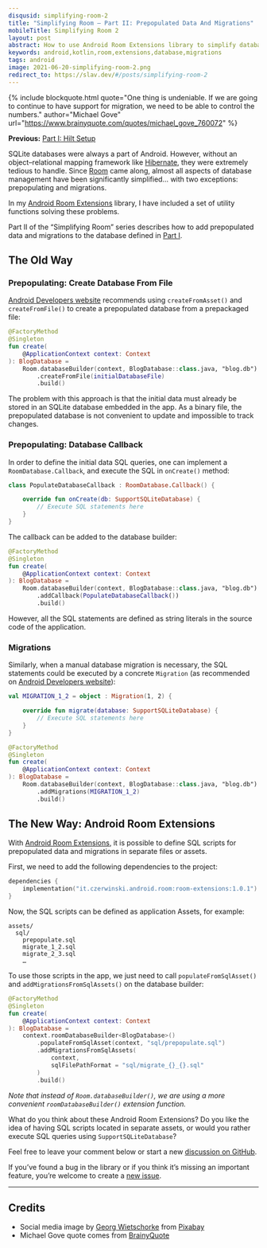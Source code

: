 ```yaml
---
disqusid: simplifying-room-2
title: "Simplifying Room – Part II: Prepopulated Data And Migrations"
mobileTitle: Simplifying Room 2
layout: post
abstract: How to use Android Room Extensions library to simplify database prepopulation and migrations.
keywords: android,kotlin,room,extensions,database,migrations
tags: android
image: 2021-06-20-simplifying-room-2.png
redirect_to: https://slav.dev/#/posts/simplifying-room-2
---
```


{% include blockquote.html
quote="One thing is undeniable. If we are going to continue to have support for migration, we need to be able to control the numbers."
author="Michael Gove"
url="https://www.brainyquote.com/quotes/michael_gove_760072" %}

**Previous:** [Part I: Hilt Setup][simplifying-room-1]

SQLite databases were always a part of Android. However, without an
object–relational mapping framework like [Hibernate][hibernate], they
were extremely tedious to handle. Since [Room][room] came along, almost
all aspects of database management have been significantly simplified…
with two exceptions: prepopulating and migrations.

In my [Android Room Extensions][sczerwinski:android-room] library,
I have included a set of utility functions solving these problems.

Part&nbsp;II of the “Simplifying Room” series describes how to add
prepopulated data and migrations to the database defined in
[Part&nbsp;I][simplifying-room-1].

## The Old Way

### Prepopulating: Create Database From File

[Android Developers website][room:prepopulate] recommends using
`createFromAsset()` and `createFromFile()` to create a prepopulated
database from a prepackaged file:
```kotlin
@FactoryMethod
@Singleton
fun create(
    @ApplicationContext context: Context
): BlogDatabase =
    Room.databaseBuilder(context, BlogDatabase::class.java, "blog.db")
        .createFromFile(initialDatabaseFile)
        .build()
```

The problem with this approach is that the initial data must already be
stored in an SQLite database embedded in the app. As a binary file, the
prepopulated database is not convenient to update and impossible to track
changes.

### Prepopulating: Database Callback

In order to define the initial data SQL queries, one can implement
a `RoomDatabase.Callback`, and execute the SQL in `onCreate()` method:
```kotlin
class PopulateDatabaseCallback : RoomDatabase.Callback() {

    override fun onCreate(db: SupportSQLiteDatabase) {
        // Execute SQL statements here
    }
}
```

The callback can be added to the database builder:
```kotlin
@FactoryMethod
@Singleton
fun create(
    @ApplicationContext context: Context
): BlogDatabase =
    Room.databaseBuilder(context, BlogDatabase::class.java, "blog.db")
        .addCallback(PopulateDatabaseCallback())
        .build()
```

However, all the SQL statements are defined as string literals
in the source code of the application.

### Migrations

Similarly, when a manual database migration is necessary,
the SQL statements could be executed by a concrete `Migration`
(as recommended on [Android Developers website][room:migrate]):

```kotlin
val MIGRATION_1_2 = object : Migration(1, 2) {

    override fun migrate(database: SupportSQLiteDatabase) {
        // Execute SQL statements here
    }
}
```

```kotlin
@FactoryMethod
@Singleton
fun create(
    @ApplicationContext context: Context
): BlogDatabase =
    Room.databaseBuilder(context, BlogDatabase::class.java, "blog.db")
        .addMigrations(MIGRATION_1_2)
        .build()
```

## The New Way: Android Room Extensions

With [Android Room Extensions][sczerwinski:android-room], it is possible
to define SQL scripts for prepopulated data and migrations in separate
files or assets.

First, we need to add the following dependencies to the project:
```kotlin
dependencies {
    implementation("it.czerwinski.android.room:room-extensions:1.0.1")
}
```

Now, the SQL scripts can be defined as application Assets, for example:
```
assets/
  sql/
    prepopulate.sql
    migrate_1_2.sql
    migrate_2_3.sql
    …
```

To use those scripts in the app, we just need to call
`populateFromSqlAsset()` and `addMigrationsFromSqlAssets()`
on the database builder:
```kotlin
@FactoryMethod
@Singleton
fun create(
    @ApplicationContext context: Context
): BlogDatabase =
    context.roomDatabaseBuilder<BlogDatabase>()
        .populateFromSqlAsset(context, "sql/prepopulate.sql")
        .addMigrationsFromSqlAssets(
            context,
            sqlFilePathFormat = "sql/migrate_{}_{}.sql"
        )
        .build()
```

_Note that instead of `Room.databaseBuilder()`, we are using a more
convenient `roomDatabaseBuilder()` extension function._

What do you think about these Android Room Extensions? Do you like the
idea of having SQL scripts located in separate assets, or would you rather
execute SQL queries using `SupportSQLiteDatabase`?

Feel free to leave your comment below or start a new
[discussion on GitHub][github:android-room:discussions].

If you’ve found a bug in the library or if you think it’s missing an
important feature, you’re welcome to create a
[new issue][github:android-room:issues].

---

## Credits

- Social media image by [Georg Wietschorke][Pixabay:Georg_Wietschorke] from [Pixabay][Pixabay:migration]
- Michael Gove quote comes from [BrainyQuote][quote:migration]


[simplifying-room-1]: /2021/04/14/simplifying-room-1.html

[room]: https://developer.android.com/training/data-storage/room
[room:prepopulate]: https://developer.android.com/training/data-storage/room/prepopulate
[room:migrate]: https://developer.android.com/training/data-storage/room/migrating-db-versions
[hibernate]: https://hibernate.org/

[sczerwinski:android-room]: /projects/android-room/

[github:android-room:discussions]: https://github.com/sczerwinski/android-room/discussions
[github:android-room:issues]: https://github.com/sczerwinski/android-room/issues/new/choose

[Pixabay:Georg_Wietschorke]: https://pixabay.com/users/georg_wietschorke-3238642/?utm_source=link-attribution&amp;utm_medium=referral&amp;utm_campaign=image&amp;utm_content=1773758
[Pixabay:migration]: https://pixabay.com/?utm_source=link-attribution&amp;utm_medium=referral&amp;utm_campaign=image&amp;utm_content=1773758

[quote:migration]: https://www.brainyquote.com/quotes/michael_gove_760072
